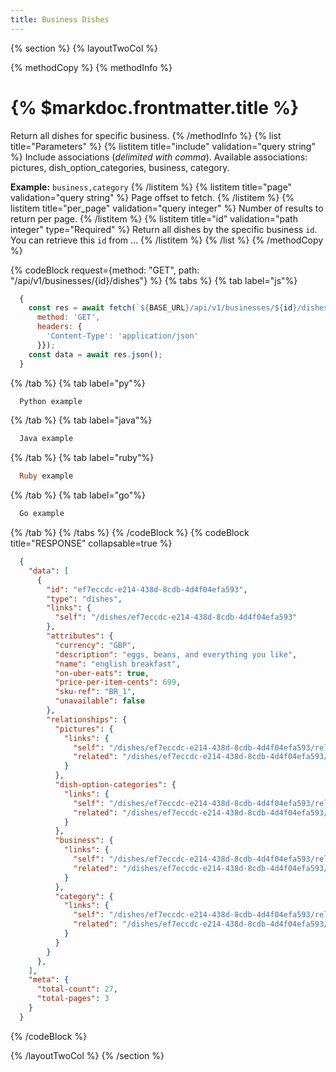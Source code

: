 ```yaml
---
title: Business Dishes
---
```

{% section %}
{% layoutTwoCol %}

{% methodCopy %}
{% methodInfo %}
  # {% $markdoc.frontmatter.title %}
  Return all dishes for specific business.
{% /methodInfo %}
{% list title="Parameters" %}
  {% listitem title="include" validation="query string" %}
  Include associations (*delimited with comma*). Available associations: pictures, dish_option_categories, business, category.

  **Example:** `business,category`
  {% /listitem %}
  {% listitem title="page" validation="query string" %}
  Page offset to fetch.
  {% /listitem %}
  {% listitem title="per_page" validation="query integer" %}
  Number of results to return per page.
  {% /listitem %}
  {% listitem title="id" validation="path integer" type="Required" %}
  Return all dishes by the specific business `id`. You can retrieve this `id` from ...
  {% /listitem %}
{% /list %}
{% /methodCopy %}

{% codeBlock request={method: "GET", path: "/api/v1/businesses/{id}/dishes"} %}
{% tabs %}
  {% tab label="js"%}
  ```js
    {
      const res = await fetch(`${BASE_URL}/api/v1/businesses/${id}/dishes`, {
        method: 'GET',
        headers: {
          'Content-Type': 'application/json'
        }});
      const data = await res.json();
    }
  ```
  {% /tab %}
  {% tab label="py"%}
  ```py
    Python example
  ```
  {% /tab %}
  {% tab label="java"%}
  ```java
    Java example
  ```
  {% /tab %}
  {% tab label="ruby"%}
  ```ruby
    Ruby example
  ```
  {% /tab %}
  {% tab label="go"%}
  ```go
    Go example
  ```
  {% /tab %}
{% /tabs %}
{% /codeBlock %}
{% codeBlock title="RESPONSE" collapsable=true %}
  ```json
    {
      "data": [
        {
          "id": "ef7eccdc-e214-438d-8cdb-4d4f04efa593",
          "type": "dishes",
          "links": {
            "self": "/dishes/ef7eccdc-e214-438d-8cdb-4d4f04efa593"
          },
          "attributes": {
            "currency": "GBP",
            "description": "eggs, beans, and everything you like",
            "name": "english breakfast",
            "on-uber-eats": true,
            "price-per-item-cents": 699,
            "sku-ref": "BR_1",
            "unavailable": false
          },
          "relationships": {
            "pictures": {
              "links": {
                "self": "/dishes/ef7eccdc-e214-438d-8cdb-4d4f04efa593/relationships/pictures",
                "related": "/dishes/ef7eccdc-e214-438d-8cdb-4d4f04efa593/pictures"
              }
            },
            "dish-option-categories": {
              "links": {
                "self": "/dishes/ef7eccdc-e214-438d-8cdb-4d4f04efa593/relationships/dish-option-categories",
                "related": "/dishes/ef7eccdc-e214-438d-8cdb-4d4f04efa593/dish-option-categories"
              }
            },
            "business": {
              "links": {
                "self": "/dishes/ef7eccdc-e214-438d-8cdb-4d4f04efa593/relationships/business",
                "related": "/dishes/ef7eccdc-e214-438d-8cdb-4d4f04efa593/business"
              }
            },
            "category": {
              "links": {
                "self": "/dishes/ef7eccdc-e214-438d-8cdb-4d4f04efa593/relationships/category",
                "related": "/dishes/ef7eccdc-e214-438d-8cdb-4d4f04efa593/category"
              }
            }
          }
        },
      ],
      "meta": {
        "total-count": 27,
        "total-pages": 3
      }
    }
  ```
{% /codeBlock %}  

{% /layoutTwoCol %}
{% /section %}